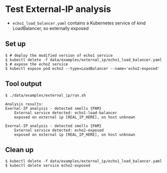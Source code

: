 # Test External-IP analysis

- `echo1_load_balancer.yaml` contains a Kubernetes service of kind LoadBalancer, so externally exposed

## Set up

```
$ # deploy the modified version of echo1 service
$ kubectl delete -f data/examples/external_ip/echo1_load_balancer.yaml
$ # expose the echo2 service
$ kubectl expose pod echo2 --type=LoadBalancer --name='echo2-exposed'
```

## Tool output

```
$ ./data/examples/external_ip/run.sh

Analysis results:
Exernal-IP analysis - detected smells {PAM}
	External service detected: echo1-load-balancer
	exposed on external ip [REAL_IP_HERE], on host unknown

Exernal-IP analysis - detected smells {PAM}
	External service detected: echo2-exposed
	exposed on external ip [REAL_IP_HERE], on host unknown
```

## Clean up

```
$ kubectl delete -f data/examples/external_ip/echo1_load_balancer.yaml
$ kubectl delete service echo2-exposed
```
